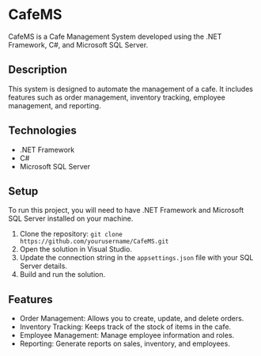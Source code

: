 # CafeMS

CafeMS is a Cafe Management System developed using the .NET Framework, C#, and Microsoft SQL Server. 

## Description

This system is designed to automate the management of a cafe. It includes features such as order management, inventory tracking, employee management, and reporting.

## Technologies

- .NET Framework
- C#
- Microsoft SQL Server

## Setup

To run this project, you will need to have .NET Framework and Microsoft SQL Server installed on your machine.

1. Clone the repository: `git clone https://github.com/yourusername/CafeMS.git`
2. Open the solution in Visual Studio.
3. Update the connection string in the `appsettings.json` file with your SQL Server details.
4. Build and run the solution.

## Features

- Order Management: Allows you to create, update, and delete orders.
- Inventory Tracking: Keeps track of the stock of items in the cafe.
- Employee Management: Manage employee information and roles.
- Reporting: Generate reports on sales, inventory, and employees.


